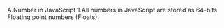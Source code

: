A.Number in JavaScript
 1.All numbers in JavaScript are stored as 64-bits Floating point numbers (Floats).